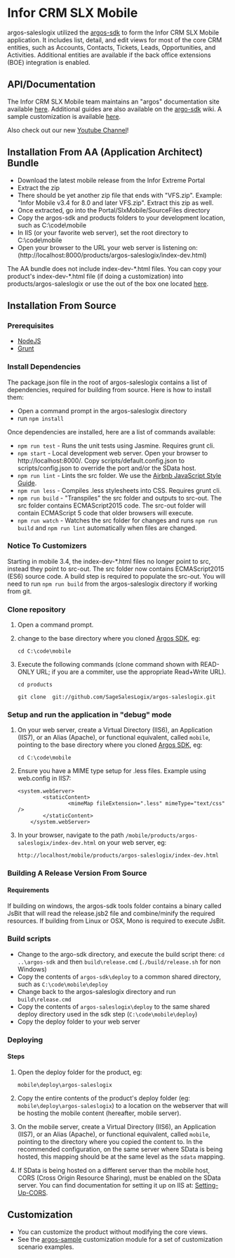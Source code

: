 # Infor CRM SLX Mobile
argos-saleslogix utilized the [argos-sdk](https://github.com/Saleslogix/argos-sdk) to form the Infor CRM SLX Mobile application. It includes list, detail, and edit views for most of the core CRM entities, such as Accounts, Contacts, Tickets, Leads, Opportunities, and Activities. Additional entities are available if the back office extensions (BOE) integration is enabled.

## API/Documentation
The Infor CRM SLX Mobile team maintains an "argos" documentation site available [here](http://developer.saleslogix.com/argos/). Additional guides are also available on the [argo-sdk](https://github.com/Saleslogix/argos-sdk/wiki) wiki. A sample customization is available [here](https://github.com/Saleslogix/argos-sample).

Also check out our new [Youtube Channel](https://www.youtube.com/channel/UCd6F-RBx63U0ARXOwj4KoFQ/videos)!

## Installation From AA (Application Architect) Bundle
- Download the latest mobile release from the Infor Extreme Portal
- Extract the zip
- There should be yet another zip file that ends with "VFS.zip". Example: "Infor Mobile v3.4 for 8.0 and later VFS.zip". Extract this zip as well.
- Once extracted, go into the Portal/SlxMobile/SourceFiles directory
- Copy the argos-sdk and products folders to your development location, such as C:\code\mobile
- In IIS (or your favorite web server), set the root directory to C:\code\mobile
- Open your browser to the URL your web server is listening on: (http://localhost:8000/products/argos-saleslogix/index-dev.html)

The AA bundle does not include index-dev-\*.html files. You can copy your product's index-dev-\*.html file (if doing a customization) into products/argos-saleslogix or use the out of the box one located [here](https://raw.githubusercontent.com/Saleslogix/argos-saleslogix/develop/index-dev.html).

## Installation From Source

### Prerequisites
* [NodeJS](https://nodejs.org/)
* [Grunt](http://gruntjs.com/getting-started)

### Install Dependencies
The package.json file in the root of argos-saleslogix contains a list of dependencies, required for building from source. Here is how to install them:
-	Open a command prompt in the argos-saleslogix directory
- run `npm install`

Once dependencies are installed, here are a list of commands available:
* `npm run test` - Runs the unit tests using Jasmine. Requires grunt cli.
* `npm start` - Local development web server. Open your browser to http://localhost:8000/. Copy scripts/default.config.json to scripts/config.json to override the port and/or the SData host.
* `npm run lint` - Lints the src folder. We use the [Airbnb JavaScript Style Guide](https://github.com/airbnb/javascript/blob/master/README.md).
* `npm run less` - Compiles .less stylesheets into CSS. Requires grunt cli.
* `npm run build` - "Transpiles" the src folder and outputs to src-out. The src folder contains ECMAScript2015 code. The src-out folder will contain ECMAScript 5 code that older browsers will execute.
* `npm run watch` - Watches the src folder for changes and runs `npm run build` and `npm run lint` automatically when files are changed.

### Notice To Customizers
Starting in mobile 3.4, the index-dev-\*.html files no longer point to src, instead they point to src-out. The src folder now contains ECMAScript2015 (ES6) source code. A build step is required to populate the src-out. You will need to run `npm run build` from the argos-saleslogix directory if working from git.

### Clone repository
1.	Open a command prompt.
2.	change to the base directory where you cloned [Argos SDK][argos-sdk], eg:

		cd C:\code\mobile
3.	Execute the following commands (clone command shown with READ-ONLY URL; if you are a commiter, use the appropriate Read+Write URL).

		cd products

		git clone  git://github.com/SageSalesLogix/argos-saleslogix.git

### Setup and run the application in "debug" mode
1.	On your web server, create a Virtual Directory (IIS6), an Application (IIS7), or an Alias (Apache), or functional equivalent, called `mobile`, pointing to the base directory where you cloned [Argos SDK][argos-sdk], eg:

		cd C:\code\mobile
3. 	Ensure you have a MIME type setup for .less files. Example using web.config in IIS7:
	```
	<system.webServer>
        	<staticContent>
            		<mimeMap fileExtension=".less" mimeType="text/css" />
        	</staticContent>
    	</system.webServer>
	```
2.	In your browser, navigate to the path `/mobile/products/argos-saleslogix/index-dev.html` on your web server, eg:

		http://localhost/mobile/products/argos-saleslogix/index-dev.html

### Building A Release Version From Source

#### Requirements
If building on windows, the argos-sdk tools folder contains a binary called JsBit that will read the release.jsb2 file and combine/minify the required resources. If building from Linux or OSX, Mono is required to execute JsBit.

### Build scripts
- Change to the argo-sdk directory, and execute the build script there: `cd ..\argos-sdk` and then `build\release.cmd` (`./build/release.sh` for non Windows)
- Copy the contents of `argos-sdk\deploy` to a common shared directory, such as `C:\code\mobile\deploy`
- Change back to the argos-saleslogix directory and run `build\release.cmd`
- Copy the contents of `argos-saleslogix\deploy` to the same shared deploy directory used in the sdk step (`C:\code\mobile\deploy`)
- Copy the deploy folder to your web server

### Deploying

#### Steps
1.	Open the deploy folder for the product, eg:

		mobile\deploy\argos-saleslogix
2.	Copy the entire contents of the product's deploy folder (eg: `mobile\deploy\argos-saleslogix`) to a location on the webserver that will be hosting the mobile content (hereafter, mobile server).
3.	On the mobile server, create a Virtual Directory (IIS6), an Application (IIS7), or an Alias (Apache), or functional equivalent, called `mobile`, pointing to the directory where you copied the content to.  In the recommended configuration, on the same server where SData is being hosted, this mapping should be at the same level as the `sdata` mapping.
4.	If SData is being hosted on a different server than the mobile host, CORS (Cross Origin Resource Sharing), must be enabled on the SData server.  You can find documentation for setting it up on IIS at: [Setting-Up-CORS](https://github.com/Saleslogix/argos-sdk/wiki/Setting-Up-CORS).

## Customization
* You can customize the product without modifying the core views.
* See the [argos-sample][argos-sample] customization module for a set of customization scenario examples.

[argos-sdk]: https://github.com/Saleslogix/argos-sdk "Argos SDK Source"
[argos-sample]: https://github.com/Saleslogix/argos-sample "Customization module for argos-saleslogix"
[argos]: https://github.com/Saleslogix/argos "Argos SDK API Documentation"

